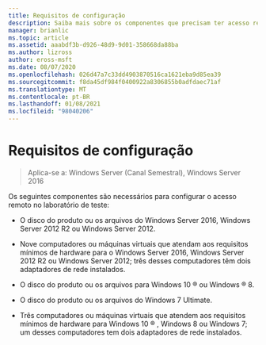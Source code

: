 ```yaml
---
title: Requisitos de configuração
description: Saiba mais sobre os componentes que precisam ter acesso remoto configurado no laboratório de teste.
manager: brianlic
ms.topic: article
ms.assetid: aaabdf3b-d926-48d9-9d01-358668da88ba
ms.author: lizross
author: eross-msft
ms.date: 08/07/2020
ms.openlocfilehash: 026d47a7c33dd4903870516ca1621eba9d85ea39
ms.sourcegitcommit: f8da45df984f0400922a8306855b0adfdaec71af
ms.translationtype: MT
ms.contentlocale: pt-BR
ms.lasthandoff: 01/08/2021
ms.locfileid: "98040206"
---
```

# <a name="configuration-requirements"></a>Requisitos de configuração

>Aplica-se a: Windows Server (Canal Semestral), Windows Server 2016

Os seguintes componentes são necessários para configurar o acesso remoto no laboratório de teste:

-   O disco do produto ou os arquivos do Windows Server 2016, Windows Server 2012 R2 ou Windows Server 2012.

-   Nove computadores ou máquinas virtuais que atendam aos requisitos mínimos de hardware para o Windows Server 2016, Windows Server 2012 R2 ou Windows Server 2012; três desses computadores têm dois adaptadores de rede instalados.

-   O disco do produto ou os arquivos para Windows 10 &reg; ou Windows &reg; 8.

-   O disco do produto ou os arquivos do Windows 7 Ultimate.

-   Três computadores ou máquinas virtuais que atendem aos requisitos mínimos de hardware para Windows 10 &reg; , Windows 8 ou Windows 7; um desses computadores tem dois adaptadores de rede instalados.



